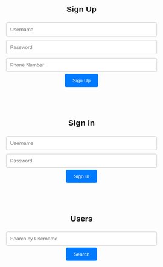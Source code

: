 <!DOCTYPE html>
<html>
<head>
    <title>Sign Up and Sign In</title>
    <style>
        body {
            font-family: Arial, sans-serif;
        }
        .container {
            max-width: 400px;
            margin: 0 auto;
            text-align: center;
            padding: 20px;
        }
        input[type="text"], input[type="password"], input[type="tel"] {
            width: 100%;
            padding: 10px;
            margin: 5px 0;
            border: 1px solid #ccc;
            border-radius: 4px;
        }
        button {
            background-color: #007BFF;
            color: #fff;
            padding: 10px 20px;
            border: none;
            border-radius: 4px;
            cursor: pointer;
        }
    </style>
</head>
<body>
    <div class="container">
        <h2>Sign Up</h2>
        <form id="signup-form">
            <input type="text" id="signup-username" placeholder="Username" required><br>
            <input type="password" id="signup-password" placeholder="Password" required><br>
            <input type="tel" id="signup-phone" placeholder="Phone Number" required><br>
            <button type="submit">Sign Up</button>
        </form>
        <p id="signup-message"></p>
    </div>
    <div class="container">
        <h2>Sign In</h2>
        <form id="signin-form">
            <input type="text" id="signin-username" placeholder="Username" required><br>
            <input type="password" id="signin-password" placeholder="Password" required><br>
            <button type="submit">Sign In</button>
        </form>
        <p id="signin-message"></p>
    </div>
    <div class="container" id="user-list-container">
        <h2>Users</h2>
        <input type="text" id="search-user" placeholder="Search by Username">
        <button onclick="searchUsers()">Search</button>
        <ul id="user-list"></ul>
    </div>
    <script>
        const signupForm = document.getElementById("signup-form");
        const signinForm = document.getElementById("signin-form");
        const userList = document.getElementById("user-list");
        const userListContainer = document.getElementById("user-list-container");
        const searchInput = document.getElementById("search-user");
        // Define user data with usernames and phone numbers
        let userData = [
            { username: "user1", phoneNumber: "+1234567890" },
            { username: "user2", phoneNumber: "+9876543210" },
            // Add more user data...
        ];
        signupForm.addEventListener("submit", async function(event) {
            event.preventDefault();
            const username = document.getElementById("signup-username").value;
            const password = document.getElementById("signup-password").value;
            const phoneNumber = document.getElementById("signup-phone").value;
            // Validate input and check if the username is already taken
            if (!isUsernameAvailable(username)) {
                displaySignupMessage("Username is already taken. Please choose another one.");
                return;
            }
            // Example: Add user data to the list
            userData.push({ username, phoneNumber });
            // Clear the form fields
            document.getElementById("signup-username").value = "";
            document.getElementById("signup-password").value = "";
            document.getElementById("signup-phone").value = "";
            updateUserDataList();
            displaySignupMessage("Sign-up successful!");
        });
        signinForm.addEventListener("submit", async function(event) {
            event.preventDefault();
            const username = document.getElementById("signin-username").value;
            const password = document.getElementById("signin-password").value;
            // Implement user authentication logic here.
            if (isUserAuthenticated(username, password)) {
                displaySigninMessage("Sign-in successful!");
            } else {
                displaySigninMessage("Invalid username or password. Please try again.");
            }
        });
        // Function to check if a username is available
        function isUsernameAvailable(username) {
            return !userData.some(user => user.username === username);
        }
        // Function to update the user list
        function updateUserDataList() {
            userList.innerHTML = '';
            userData.forEach(user => {
                const userItem = document.createElement("li");
                userItem.textContent = `Username: ${user.username}, Phone: ${user.phoneNumber}`;
                userList.appendChild(userItem);
            });
        }
        // Function to check if the user is authenticated (simplified)
        function isUserAuthenticated(username, password) {
            return userData.some(user => user.username === username);
        }
        // Function to search for users by username
        function searchUsers() {
            const searchQuery = searchInput.value.toLowerCase();
            const filteredUsers = userData.filter(user => user.username.toLowerCase().includes(searchQuery));
            updateUserDataList(filteredUsers);
        }
        // Function to display sign-up messages
        function displaySignupMessage(message) {
            const signupMessage = document.getElementById("signup-message");
            signupMessage.textContent = message;
        }
        // Function to display sign-in messages
        function displaySigninMessage(message) {
            const signinMessage = document.getElementById("signin-message");
            signinMessage.textContent = message;
        }
        // Initial user list display
        updateUserDataList();
    </script>
</body>
</html>
